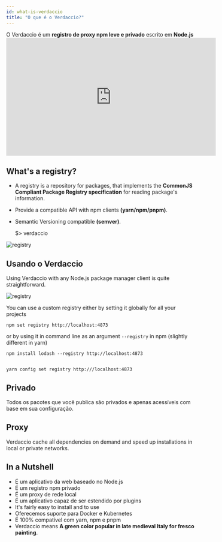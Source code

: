 ```yaml
---
id: what-is-verdaccio
title: "O que é o Verdaccio?"
---
```


O Verdaccio é um **registro de proxy npm leve e privado** escrito em **Node.js** <iframe width="560" height="315" src="https://www.youtube.com/embed/hDIFKzmoCaA?enablejsapi=1" frameborder="0" allow="accelerometer; autoplay; encrypted-media; gyroscope; picture-in-picture" allowfullscreen mark="crwd-mark"></iframe> 

## What's a registry?

* A registry is a repository for packages, that implements the **CommonJS Compliant Package Registry specification** for reading package's information.
* Provide a compatible API with npm clients **(yarn/npm/pnpm)**.
* Semantic Versioning compatible **(semver)**.

    $> verdaccio
    

![registry](assets/verdaccio_server.gif)

## Usando o Verdaccio

Using Verdaccio with any Node.js package manager client is quite straightforward.

![registry](assets/npm_install.gif)

You can use a custom registry either by setting it globally for all your projects

    npm set registry http://localhost:4873
    

or by using it in command line as an argument `--registry` in npm (slightly different in yarn)

    npm install lodash --registry http://localhost:4873
    

    yarn config set registry http:///localhost:4873
    

## Privado

Todos os pacotes que você publica são privados e apenas acessíveis com base em sua configuração.

## Proxy

Verdaccio cache all dependencies on demand and speed up installations in local or private networks.

## In a Nutshell

* É um aplicativo da web baseado no Node.js
* É um registro npm privado
* É um proxy de rede local
* É um aplicativo capaz de ser estendido por plugins
* It's fairly easy to install and to use
* Oferecemos suporte para Docker e Kubernetes
* É 100% compatível com yarn, npm e pnpm
* Verdaccio means **A green color popular in late medieval Italy for fresco painting**.
